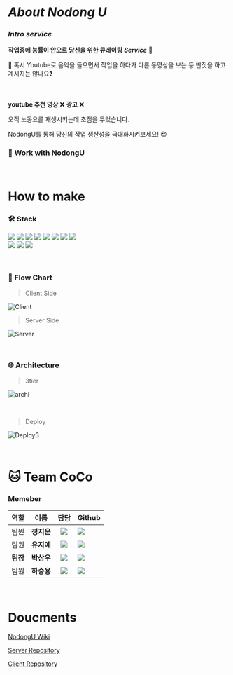 
# ***About Nodong U***




### ***Intro service***
**작업중에 능률이 안오르 당신을 위한 큐레이팅** ***Service***   🎵

🤔
혹시 Youtube로 음악을 들으면서 작업을 하다가 다른 동영상을 보는 등 딴짓을 하고 계시지는 않나요❓

<br/>

**youtube 추천 영상** ❌  **광고** ❌

오직 노동요를 재생시키는데 초점을 두었습니다.

NodongU를 통해 당신의 작업 생산성을 극대화시켜보세요! 😍


### [💁  **Work with NodongU**  ](http://nodongu-client-quokka.s3-website.ap-northeast-2.amazonaws.com/)

<br/>

# How to make

### 🛠  **Stack**
<img src="https://img.shields.io/badge/JavaScript-F7DF1E?style=flat-square&logo=javascript&logoColor=black"/>   <img src="https://img.shields.io/badge/React-61DAFB?style=flat-square&logo=React&logoColor=black"/>   <img src="https://img.shields.io/badge/HTML-E34F26?style=flat-square&logo=HTML5&logoColor=white"/>    <img src="https://img.shields.io/badge/CSS-1572B6?style=flat-square&logo=CSS3&logoColor=white"/>    <img src="https://img.shields.io/badge/MySQL-4479A1?style=flat-square&logo=MySQL&logoColor=white"/>   <img src="https://img.shields.io/badge/Node.js-339933?style=flat-square&logo=Node.js&logoColor=black"/>
    <img src="https://img.shields.io/badge/AWS-232F3E?style=flat-square&logo=AmazonAWS&logoColor=white"/>   <img src="https://img.shields.io/badge/express-000000?style=flat-square&logo=Express&logoColor=white"/>   
<img src="https://img.shields.io/badge/ReactRouter-CA4245?style=flat-square&logo=ReactRouter&logoColor=white"/>   <img src="https://img.shields.io/badge/Sequelize-0085CA?style=flat-square&logoColor=white"/>  <img src="https://img.shields.io/badge/Git-F05032?style=flat-square&logo=Git&logoColor=white"/>

<br/>

### 🧭  **Flow Chart**

>Client Side

![Client](https://user-images.githubusercontent.com/75276357/122399503-d2f16e00-cfb5-11eb-86f2-6a1323c71b6a.png)


>Server Side

![Server](https://user-images.githubusercontent.com/75276357/122399537-d97fe580-cfb5-11eb-9503-a0765acad3f8.jpg)

<br/>

### 🌐 **Architecture**

>3tier

![archi](https://user-images.githubusercontent.com/75276357/122400067-53b06a00-cfb6-11eb-97c6-82fa10b10722.jpg)    

<br/>

>Deploy

![Deploy3](https://user-images.githubusercontent.com/75276357/122401039-33cd7600-cfb7-11eb-9e40-6a7d162c4f9b.png)


<br/>

# 🐱 **Team CoCo**
### **Memeber**

| 역할 |  이름  |   담당    | Github                                                                                                                                                                      |
| :--: | :----: | :-------: | :-------------------------------------------------------------------------------------------------------------------------------------------------------------------------- |
| 팀원 | **정지운** | <img src="https://img.shields.io/badge/FRONT-END-orange"/> | <a href="https://github.com/wldns0622"><img src="https://img.shields.io/badge/wldns0622-181717?style=for-the-badge&logo=GitHub&logoColor=white"/></a>       |
| 팀원 | **유지예** | <img src="https://img.shields.io/badge/FRONT-END-orange"/> | <a href="https://github.com/jiye-7"><img src="https://img.shields.io/badge/JIYE7-181717?style=for-the-badge&logo=GitHub&logoColor=white"/></a>        |
| **팀장** | **박상우** | <img src="https://img.shields.io/badge/BACK-END-blue"/>  | <a href="https://github.com/SashainSPb"><img src="https://img.shields.io/badge/SashainSPb-181717?style=for-the-badge&logo=GitHub&logoColor=white"/></a> |
| 팀원 | **하승용** | <img src="https://img.shields.io/badge/BACK-END-blue"/>  | <img src="https://img.shields.io/badge/SKYUPGUF-181717?style=for-the-badge&logo=GitHub&logoColor=white"/></a>     |

<br/>

# **Doucments**


[ NodongU Wiki ](https://github.com/codestates/nodongu-server/wiki)

[ Server Repository](https://github.com/codestates/nodongu-server)

[ Client Repository](https://github.com/codestates/nodongu-client)



